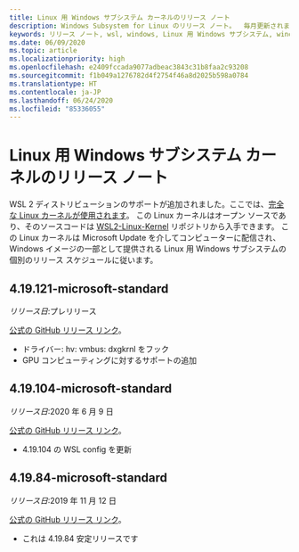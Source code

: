 ```yaml
---
title: Linux 用 Windows サブシステム カーネルのリリース ノート
description: Windows Subsystem for Linux のリリース ノート。  毎月更新されます。
keywords: リリース ノート, wsl, windows, Linux 用 Windows サブシステム, windowssubsystem, ubuntu, カーネル
ms.date: 06/09/2020
ms.topic: article
ms.localizationpriority: high
ms.openlocfilehash: e2409fccada9077adbeac3843c31b8faa2c93208
ms.sourcegitcommit: f1b049a1276782d4f2754f46a8d2025b598a0784
ms.translationtype: HT
ms.contentlocale: ja-JP
ms.lasthandoff: 06/24/2020
ms.locfileid: "85336055"
---
```

# <a name="release-notes-for-windows-subsystem-for-linux-kernel"></a>Linux 用 Windows サブシステム カーネルのリリース ノート

WSL 2 ディストリビューションのサポートが追加されました。ここでは、[完全な Linux カーネルが使用されます](https://devblogs.microsoft.com/commandline/shipping-a-linux-kernel-with-windows/)。 この Linux カーネルはオープン ソースであり、そのソースコードは [WSL2-Linux-Kernel](https://github.com/microsoft/WSL2-Linux-Kernel) リポジトリから入手できます。 この Linux カーネルは Microsoft Update を介してコンピューターに配信され、Windows イメージの一部として提供される Linux 用 Windows サブシステムの個別のリリース スケジュールに従います。

## <a name="419121-microsoft-standard"></a>4.19.121-microsoft-standard
*リリース日*:プレリリース

[公式の GitHub リリース リンク](https://github.com/microsoft/WSL2-Linux-Kernel/releases/tag/4.19.121-microsoft-standard)。

* ドライバー: hv: vmbus: dxgkrnl をフック
* GPU コンピューティングに対するサポートの追加

## <a name="419104-microsoft-standard"></a>4.19.104-microsoft-standard
*リリース日*:2020 年 6 月 9 日 

[公式の GitHub リリース リンク](https://github.com/microsoft/WSL2-Linux-Kernel/releases/tag/4.19.104-microsoft-standard)。

* 4\.19.104 の WSL config を更新

## <a name="41984-microsoft-standard"></a>4.19.84-microsoft-standard
*リリース日*:2019 年 11 月 12 日 

[公式の GitHub リリース リンク](https://github.com/microsoft/WSL2-Linux-Kernel/releases/tag/4.19.84-microsoft-standard)。

* これは 4.19.84 安定リリースです

